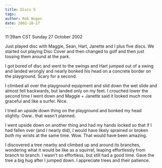 ```yaml
---
title: Discs 5
tags: 
author: Rob Nugen
date: 2002-10-27
---
```


<p class=date>11:39am CST Sunday 27 October 2002</p>

<p>Just played disc with Maggie, Sean, Hart, Janette and I plus five
discs.  We started out playing Disc Cover and then changed to golf and
then just tossing them around at the park.</p>

<p>I got bored of disc and went to the swings and Hart jumped out of a
swing and landed wrongly and nearly bonked his head on a concrete
border on the playground.  Scary for a second.</p>

<p>I climbed all over the playground equipment and slid down the wet
slide and almost fell backwards, but landed only on my feet.  I
crouched lower the second time I went down and Maggie + Janette said
it looked much more graceful and like a surfer.  Nice.</p>

<p>I tried an upside down thing on the playground and bonked my head
slightly.  Oww.. that wasn't planned.</p>

<p>I went upside down on another thing and had my hands locked so that
if I had fallen over (and I nearly did), I would have likely sprained
or broken <em>both</em> my wrists at the same time.  Wow.  That would
have been amazing.</p>

<p>I discovered a tree nearby and climbed up and around its branches,
wondering what it would be like as a squirrel, leaping effortlessly
from branch to branch.  I wasn't so effortless, but still had a good
time.  Gave the tree a big hug after I jumped down.  I appreciate
trees and their patience.</p>
